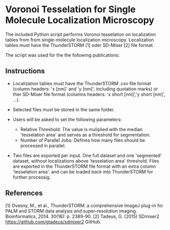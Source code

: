 Voronoi Tesselation for Single Molecule Localization Microscopy
==========

The included Python script performs Voronoi tesselation on localization tables from from single-molecule localization microscopy.
Localization tables must have the ThunderSTORM [1] oder SD-Mixer [2] file format.

The script was used for the the following publications:



Instructions
-------
- Localization tables must have the ThunderSTORM .csv file format (column headers: 'x [nm]' and 'y [nm]', including quotation marks) or ther SD-Mixer file format (columns headers: 'x short [nm]','y short [nm]', ...).
- Selected files must be stored in the same folder.
- Users will be asked to set the following parameters:
    - Relative Threshold: The value is muliplied with the median 'tesselation area' and serves as a threshold for segmentation.
    - Number of Parallel Jobs: Defines how many files should be processed in parallel.
  
- Two files are exported per input. One full dataset and one 'segmented' dataset, without localizations above 'tesselation area' threshold. Files are exported in the ThunderSTORM file format with an extra column 'tesselation area'. and can be loaded back into ThunderSTORM for further processig.


References
-------
[1] Ovesny, M., et al., ThunderSTORM: a comprehensive ImageJ plug-in for PALM and STORM data analysis and super-resolution imaging. Bioinformatics, 2014. 30(16): p. 2389-90. 
[2] Tadeus, G. (2015) SDmixer2 https://github.com/gtadeus/sdmixer2 GitHub. 
